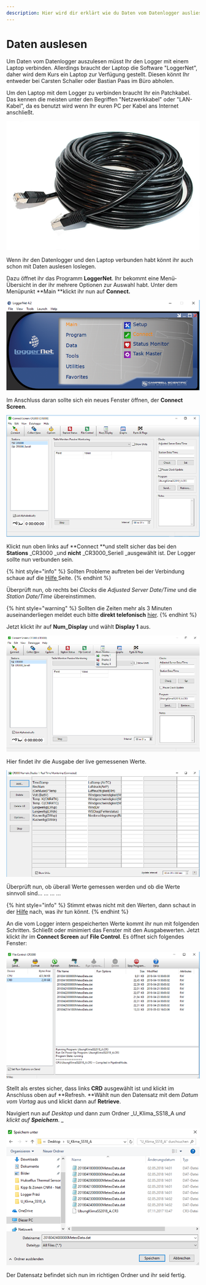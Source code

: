 ```yaml
---
description: Hier wird dir erklärt wie du Daten vom Datenlogger ausliest.
---
```


# Daten auslesen

Um Daten vom Datenlogger auszulesen müsst Ihr den Logger mit einem Laptop verbinden. Allerdings braucht der Laptop die Software "LoggerNet", daher wird dem Kurs ein Laptop zur Verfügung gestellt. Diesen könnt Ihr entweder bei Carsten Schaller oder Bastian Paas im Büro abholen.

Um den Laptop mit dem Logger zu verbinden braucht Ihr ein Patchkabel. Das kennen die meisten unter den Begriffen "Netzwerkkabel" oder "LAN-Kabel", da es benutzt wird wenn Ihr euren PC per Kabel ans Internet anschließt. 

![Patchkabel fuer Verbindung zwischen Datenlogger und Laptop](.gitbook/assets/patchcable_black_20m.jpg)

Wenn ihr den Datenlogger und den Laptop verbunden habt könnt ihr auch schon mit Daten auslesen loslegen. 

Dazu öffnet ihr das Programm **LoggerNet**. Ihr bekommt eine Menü-Übersicht in der ihr mehrere Optionen zur Auswahl habt. Unter dem Menüpunkt **Main **klickt ihr nun auf **Connect.**

![Benutzeroberfl&#xE4;che LoggerNet](.gitbook/assets/gui.PNG)

Im Anschluss daran sollte sich ein neues Fenster öffnen, der **Connect Screen**. 

![](.gitbook/assets/connect.PNG)



Klickt nun oben links auf **Connect **und stellt sicher das bei den **Stations** _CR3000 _und **nicht** _CR3000\_Seriell _ausgewählt ist. Der Logger sollte nun verbunden sein.

{% hint style="info" %}
Sollten Probleme auftreten bei der Verbindung schaue auf die [Hilfe ](hilfe.md#was-mache-ich-wenn-sich-der-laptop-nicht-mit-dem-logger-verbinden-laesst)Seite.
{% endhint %}

Überprüft nun, ob rechts bei _Clocks_ die _Adjusted Server Date/Time_ und die _Station Date/Time_ übereinstimmen. 

{% hint style="warning" %}
Sollten die Zeiten mehr als 3 Minuten auseinanderliegen meldet euch bitte **direkt telefonisch** [hier](hilfe.md#wo-melde-ich-mich-wenn-es-ein-problem-gibt).
{% endhint %}

Jetzt klickt ihr auf **Num\_Display** und wählt **Display 1** aus.

![](.gitbook/assets/num_neu%20%281%29.png)

Hier findet ihr die Ausgabe der live gemessenen Werte. 

![](.gitbook/assets/log.PNG)

Überprüft nun, ob überall Werte gemessen werden und ob die Werte sinnvoll sind... ... ... ... 

{% hint style="info" %}
Stimmt etwas nicht mit den Werten, dann schaut in der [Hilfe](hilfe.md#was-mache-ich-wenn-die-werte-eines-sensors-unsinnig-sind-oder-gar-nicht-gemessen-werden) nach, was ihr tun könnt.
{% endhint %}

An die vom Logger intern gespeicherten Werte kommt ihr nun mit folgenden Schritten. Schließt oder minimiert das Fenster mit den Ausgabewerten. Jetzt klickt ihr im **Connect Screen** auf **File Control**. Es öffnet sich folgendes Fenster: 

![](.gitbook/assets/bildschirmfoto-zu-2018-05-03-16-29-49.png)

Stellt als erstes sicher, dass links **CRD** ausgewählt ist und klickt im Anschluss oben auf **Refresh. **Wählt nun den Datensatz mit dem _Datum vom Vortag_ aus und klickt dann auf **Retrieve**. 

Navigiert nun auf _Desktop_ und dann zum Ordner _U\_Klima\_SS18\_A _und klickt auf **Speichern**_. _

![](.gitbook/assets/file4.PNG)

Der Datensatz befindet sich nun im richtigen Ordner und ihr seid fertig.   




